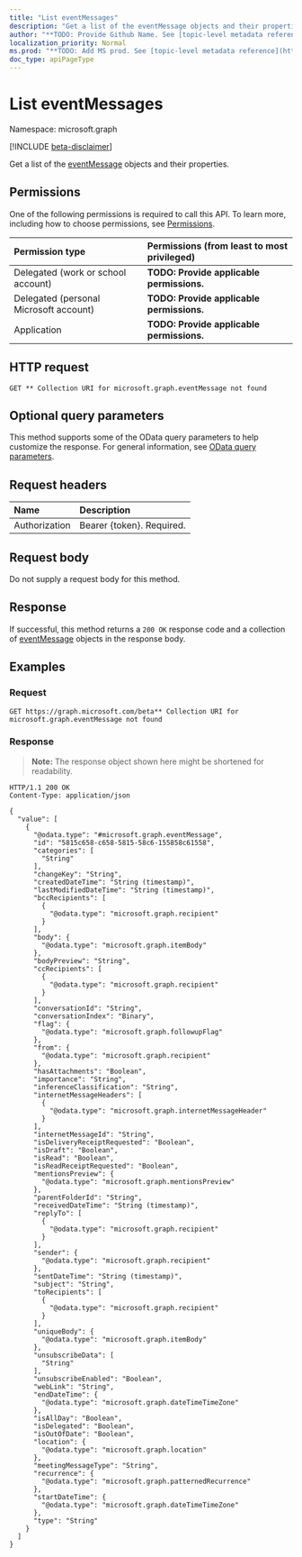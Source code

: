 ```yaml
---
title: "List eventMessages"
description: "Get a list of the eventMessage objects and their properties."
author: "**TODO: Provide Github Name. See [topic-level metadata reference](https://msgo.azurewebsites.net/add/document/guidelines/metadata.html#topic-level-metadata)**"
localization_priority: Normal
ms.prod: "**TODO: Add MS prod. See [topic-level metadata reference](https://msgo.azurewebsites.net/add/document/guidelines/metadata.html#topic-level-metadata)**"
doc_type: apiPageType
---
```


# List eventMessages
Namespace: microsoft.graph

[!INCLUDE [beta-disclaimer](../../includes/beta-disclaimer.md)]

Get a list of the [eventMessage](../resources/eventmessage.md) objects and their properties.

## Permissions
One of the following permissions is required to call this API. To learn more, including how to choose permissions, see [Permissions](/graph/permissions-reference).

|Permission type|Permissions (from least to most privileged)|
|:---|:---|
|Delegated (work or school account)|**TODO: Provide applicable permissions.**|
|Delegated (personal Microsoft account)|**TODO: Provide applicable permissions.**|
|Application|**TODO: Provide applicable permissions.**|

## HTTP request

<!-- {
  "blockType": "ignored"
}
-->
``` http
GET ** Collection URI for microsoft.graph.eventMessage not found
```

## Optional query parameters
This method supports some of the OData query parameters to help customize the response. For general information, see [OData query parameters](/graph/query-parameters).

## Request headers
|Name|Description|
|:---|:---|
|Authorization|Bearer {token}. Required.|

## Request body
Do not supply a request body for this method.

## Response

If successful, this method returns a `200 OK` response code and a collection of [eventMessage](../resources/eventmessage.md) objects in the response body.

## Examples

### Request
<!-- {
  "blockType": "request",
  "name": "list_eventmessage"
}
-->
``` http
GET https://graph.microsoft.com/beta** Collection URI for microsoft.graph.eventMessage not found
```


### Response
>**Note:** The response object shown here might be shortened for readability.
<!-- {
  "blockType": "response",
  "truncated": true,
  "@odata.type": "Collection(microsoft.graph.eventMessage)"
}
-->
``` http
HTTP/1.1 200 OK
Content-Type: application/json

{
  "value": [
    {
      "@odata.type": "#microsoft.graph.eventMessage",
      "id": "5815c658-c658-5815-58c6-155858c61558",
      "categories": [
        "String"
      ],
      "changeKey": "String",
      "createdDateTime": "String (timestamp)",
      "lastModifiedDateTime": "String (timestamp)",
      "bccRecipients": [
        {
          "@odata.type": "microsoft.graph.recipient"
        }
      ],
      "body": {
        "@odata.type": "microsoft.graph.itemBody"
      },
      "bodyPreview": "String",
      "ccRecipients": [
        {
          "@odata.type": "microsoft.graph.recipient"
        }
      ],
      "conversationId": "String",
      "conversationIndex": "Binary",
      "flag": {
        "@odata.type": "microsoft.graph.followupFlag"
      },
      "from": {
        "@odata.type": "microsoft.graph.recipient"
      },
      "hasAttachments": "Boolean",
      "importance": "String",
      "inferenceClassification": "String",
      "internetMessageHeaders": [
        {
          "@odata.type": "microsoft.graph.internetMessageHeader"
        }
      ],
      "internetMessageId": "String",
      "isDeliveryReceiptRequested": "Boolean",
      "isDraft": "Boolean",
      "isRead": "Boolean",
      "isReadReceiptRequested": "Boolean",
      "mentionsPreview": {
        "@odata.type": "microsoft.graph.mentionsPreview"
      },
      "parentFolderId": "String",
      "receivedDateTime": "String (timestamp)",
      "replyTo": [
        {
          "@odata.type": "microsoft.graph.recipient"
        }
      ],
      "sender": {
        "@odata.type": "microsoft.graph.recipient"
      },
      "sentDateTime": "String (timestamp)",
      "subject": "String",
      "toRecipients": [
        {
          "@odata.type": "microsoft.graph.recipient"
        }
      ],
      "uniqueBody": {
        "@odata.type": "microsoft.graph.itemBody"
      },
      "unsubscribeData": [
        "String"
      ],
      "unsubscribeEnabled": "Boolean",
      "webLink": "String",
      "endDateTime": {
        "@odata.type": "microsoft.graph.dateTimeTimeZone"
      },
      "isAllDay": "Boolean",
      "isDelegated": "Boolean",
      "isOutOfDate": "Boolean",
      "location": {
        "@odata.type": "microsoft.graph.location"
      },
      "meetingMessageType": "String",
      "recurrence": {
        "@odata.type": "microsoft.graph.patternedRecurrence"
      },
      "startDateTime": {
        "@odata.type": "microsoft.graph.dateTimeTimeZone"
      },
      "type": "String"
    }
  ]
}
```

